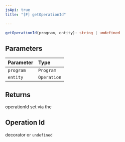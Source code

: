 ```yaml
---
jsApi: true
title: "[F] getOperationId"

---
```

```ts
getOperationId(program, entity): string | undefined
```

## Parameters

| Parameter | Type |
| :------ | :------ |
| `program` | `Program` |
| `entity` | `Operation` |

## Returns

operationId set via the

## Operation Id

decorator or `undefined`
